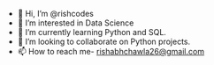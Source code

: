 - 👋 Hi, I’m @rishcodes
- 👀 I’m interested in Data Science
- 🌱 I’m currently learning Python and SQL.
- 💞️ I’m looking to collaborate on Python projects.
- 📫 How to reach me- rishabhchawla26@gmail.com

<!---
rishcodes/rishcodes is a ✨ special ✨ repository because its `README.md` (this file) appears on your GitHub profile.
You can click the Preview link to take a look at your changes.
--->
